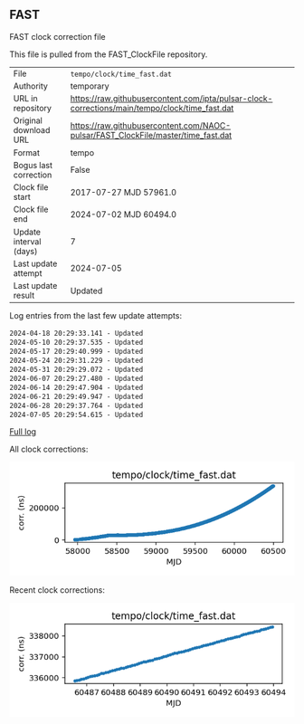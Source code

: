 
## FAST

FAST clock correction file

This file is pulled from the FAST_ClockFile repository.

|     |     |
|:--- |:--- |
| File | `tempo/clock/time_fast.dat` |
| Authority | temporary |
| URL in repository | <https://raw.githubusercontent.com/ipta/pulsar-clock-corrections/main/tempo/clock/time_fast.dat> |
| Original download URL | <https://raw.githubusercontent.com/NAOC-pulsar/FAST_ClockFile/master/time_fast.dat> |
| Format | tempo |
| Bogus last correction | False |
| Clock file start | 2017-07-27 MJD 57961.0 |
| Clock file end | 2024-07-02 MJD 60494.0 |
| Update interval (days) | 7 |
| Last update attempt | 2024-07-05 |
| Last update result | Updated |

Log entries from the last few update attempts:
```
2024-04-18 20:29:33.141 - Updated
2024-05-10 20:29:37.535 - Updated
2024-05-17 20:29:40.999 - Updated
2024-05-24 20:29:31.229 - Updated
2024-05-31 20:29:29.072 - Updated
2024-06-07 20:29:27.480 - Updated
2024-06-14 20:29:47.904 - Updated
2024-06-21 20:29:49.947 - Updated
2024-06-28 20:29:37.764 - Updated
2024-07-05 20:29:54.615 - Updated
```
[Full log](https://raw.githubusercontent.com/ipta/pulsar-clock-corrections/main/log/tempo/clock/time_fast.dat.log)


All clock corrections:

![plot of all clock corrections](time_fast.dat.png "All corrections")

Recent clock corrections:

![plot of recent clock corrections](time_fast.dat.short.png "Recent corrections")

